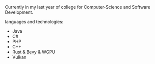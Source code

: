 Currently in my last year of college for Computer-Science and Software Development.

languages and technologies:
- Java
- C#
- PHP
- C++
- Rust & [Bevy](https://bevyengine.org) & WGPU
- Vulkan
